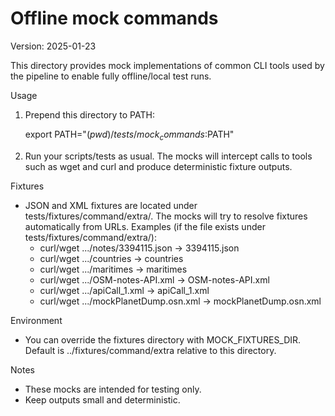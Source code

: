 # Offline mock commands

Version: 2025-01-23

This directory provides mock implementations of common CLI tools used by the
pipeline to enable fully offline/local test runs.

Usage

1. Prepend this directory to PATH:

   export PATH="$(pwd)/tests/mock_commands:$PATH"

2. Run your scripts/tests as usual. The mocks will intercept calls to tools
   such as wget and curl and produce deterministic fixture outputs.

Fixtures

- JSON and XML fixtures are located under tests/fixtures/command/extra/.
  The mocks will try to resolve fixtures automatically from URLs.
  Examples (if the file exists under tests/fixtures/command/extra/):
  - curl/wget .../notes/3394115.json -> 3394115.json
  - curl/wget .../countries -> countries
  - curl/wget .../maritimes -> maritimes
  - curl/wget .../OSM-notes-API.xml -> OSM-notes-API.xml
  - curl/wget .../apiCall_1.xml -> apiCall_1.xml
  - curl/wget .../mockPlanetDump.osn.xml -> mockPlanetDump.osn.xml

Environment

- You can override the fixtures directory with MOCK_FIXTURES_DIR.
  Default is ../fixtures/command/extra relative to this directory.

Notes

- These mocks are intended for testing only.
- Keep outputs small and deterministic.
